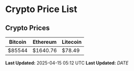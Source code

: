 # Crypto Price List

## Crypto Prices
| Bitcoin | Ethereum | Litecoin |
| ------- | -------- | -------- |
| $85544 | $1640.76 | $78.49 |
**Last Updated:** 2025-04-15 05:12 UTC
**Last Updated:** $DATE$
